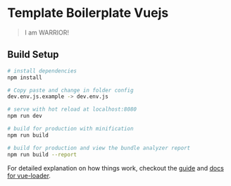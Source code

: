 # Template Boilerplate Vuejs

> I am WARRIOR!

## Build Setup

``` bash
# install dependencies
npm install

# Copy paste and change in folder config
dev.env.js.example -> dev.env.js

# serve with hot reload at localhost:8080
npm run dev

# build for production with minification
npm run build

# build for production and view the bundle analyzer report
npm run build --report
```

For detailed explanation on how things work, checkout the [guide](http://vuejs-templates.github.io/webpack/) and [docs for vue-loader](http://vuejs.github.io/vue-loader).
